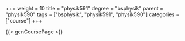 +++
weight = 10
title = "physik591"
degree = "bsphysik"
parent = "physik590"
tags = ["bsphysik", "physik591", "physik590"]
categories = ["course"]
+++

{{< genCoursePage >}}
